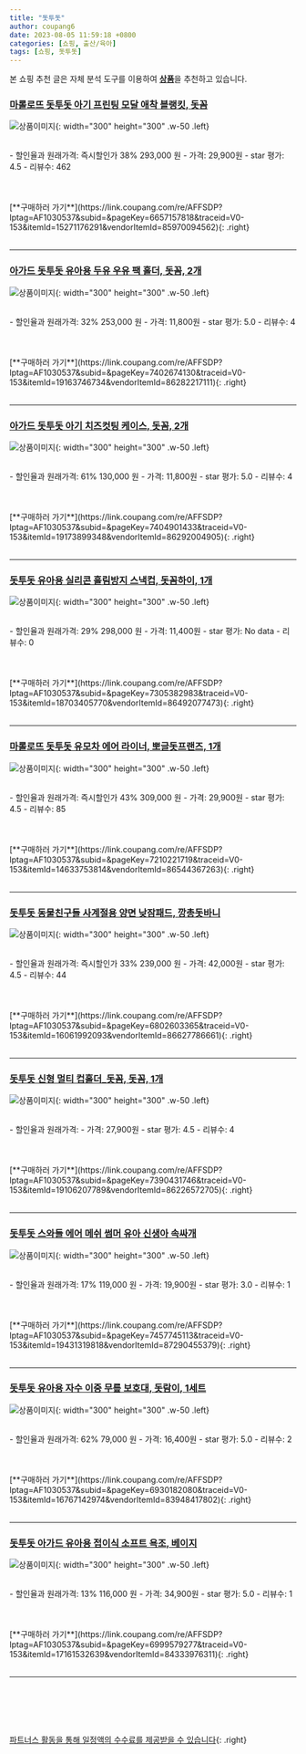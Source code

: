 ```yaml
---
title: "돗투돗"
author: coupang6
date: 2023-08-05 11:59:18 +0800
categories: [쇼핑, 출산/육아]
tags: [쇼핑, 돗투돗]
---
```


본 쇼핑 추천 글은 자체 분석 도구를 이용하여 [**상품**](https://link.coupang.com/a/bao1ui)을 추천하고 있습니다.

### [마롤로뜨 돗투돗 아기 프린팅 모달 애착 블랭킷, 돗꼼](https://link.coupang.com/re/AFFSDP?lptag=AF1030537&subid=&pageKey=6657157818&traceid=V0-153&itemId=15271176291&vendorItemId=85970094562)

![상품이미지](https://thumbnail7.coupangcdn.com/thumbnails/remote/230x230ex/image/rs_quotation_api/phqypfix/124e25b50dc344ce92f202e8218e533f.jpg){: width="300" height="300" .w-50 .left}


<br>
- 할인율과 원래가격: 즉시할인가 38%  293,000   원
- 가격: 29,900원
- star 평가: 4.5
- 리뷰수: 462
<br>
<br>
<br>
<br>
[**구매하러 가기**](https://link.coupang.com/re/AFFSDP?lptag=AF1030537&subid=&pageKey=6657157818&traceid=V0-153&itemId=15271176291&vendorItemId=85970094562){: .right}
<br>
<br>

---

### [아가드 돗투돗 유아용 두유 우유 팩 홀더, 돗꼼, 2개](https://link.coupang.com/re/AFFSDP?lptag=AF1030537&subid=&pageKey=7402674130&traceid=V0-153&itemId=19163746734&vendorItemId=86282217111)

![상품이미지](https://thumbnail9.coupangcdn.com/thumbnails/remote/230x230ex/image/retail/images/2023/06/15/11/5/f466e326-b948-43e7-9e74-1596878b82e7.jpg){: width="300" height="300" .w-50 .left}


<br>
- 할인율과 원래가격: 32%  253,000   원
- 가격: 11,800원
- star 평가: 5.0
- 리뷰수: 4
<br>
<br>
<br>
<br>
[**구매하러 가기**](https://link.coupang.com/re/AFFSDP?lptag=AF1030537&subid=&pageKey=7402674130&traceid=V0-153&itemId=19163746734&vendorItemId=86282217111){: .right}
<br>
<br>

---

### [아가드 돗투돗 아기 치즈컷팅 케이스, 돗꼼, 2개](https://link.coupang.com/re/AFFSDP?lptag=AF1030537&subid=&pageKey=7404901433&traceid=V0-153&itemId=19173899348&vendorItemId=86292004905)

![상품이미지](https://thumbnail7.coupangcdn.com/thumbnails/remote/230x230ex/image/retail/images/2023/06/16/10/8/a60468cb-777f-43b5-95b8-bc7f23b5f16c.jpg){: width="300" height="300" .w-50 .left}


<br>
- 할인율과 원래가격: 61%  130,000   원
- 가격: 11,800원
- star 평가: 5.0
- 리뷰수: 4
<br>
<br>
<br>
<br>
[**구매하러 가기**](https://link.coupang.com/re/AFFSDP?lptag=AF1030537&subid=&pageKey=7404901433&traceid=V0-153&itemId=19173899348&vendorItemId=86292004905){: .right}
<br>
<br>

---

### [돗투돗 유아용 실리콘 흘림방지 스낵컵, 돗꼼하이, 1개](https://link.coupang.com/re/AFFSDP?lptag=AF1030537&subid=&pageKey=7305382983&traceid=V0-153&itemId=18703405770&vendorItemId=86492077473)

![상품이미지](https://thumbnail9.coupangcdn.com/thumbnails/remote/230x230ex/image/retail/images/2023/07/06/12/4/a37ba94c-e2be-4616-8075-4c0ef5af7ed3.jpg){: width="300" height="300" .w-50 .left}


<br>
- 할인율과 원래가격: 29%  298,000   원
- 가격: 11,400원
- star 평가: No data
- 리뷰수: 0
<br>
<br>
<br>
<br>
[**구매하러 가기**](https://link.coupang.com/re/AFFSDP?lptag=AF1030537&subid=&pageKey=7305382983&traceid=V0-153&itemId=18703405770&vendorItemId=86492077473){: .right}
<br>
<br>

---

### [마롤로뜨 돗투돗 유모차 에어 라이너, 뽀글돗프랜즈, 1개](https://link.coupang.com/re/AFFSDP?lptag=AF1030537&subid=&pageKey=7210221719&traceid=V0-153&itemId=14633753814&vendorItemId=86544367263)

![상품이미지](https://thumbnail7.coupangcdn.com/thumbnails/remote/230x230ex/image/retail/images/2023/07/11/12/9/834ea6a4-a1c5-4083-8d78-bc9b73e0a809.jpg){: width="300" height="300" .w-50 .left}


<br>
- 할인율과 원래가격: 즉시할인가 43%  309,000   원
- 가격: 29,900원
- star 평가: 4.5
- 리뷰수: 85
<br>
<br>
<br>
<br>
[**구매하러 가기**](https://link.coupang.com/re/AFFSDP?lptag=AF1030537&subid=&pageKey=7210221719&traceid=V0-153&itemId=14633753814&vendorItemId=86544367263){: .right}
<br>
<br>

---

### [돗투돗 동물친구들 사계절용 양면 낮잠패드, 깡총돗바니](https://link.coupang.com/re/AFFSDP?lptag=AF1030537&subid=&pageKey=6802603365&traceid=V0-153&itemId=16061992093&vendorItemId=86627786661)

![상품이미지](https://thumbnail6.coupangcdn.com/thumbnails/remote/230x230ex/image/retail/images/2023/07/17/16/1/fbb306c6-70e5-4a83-b49e-36a6056cffd2.jpg){: width="300" height="300" .w-50 .left}


<br>
- 할인율과 원래가격: 즉시할인가 33%  239,000   원
- 가격: 42,000원
- star 평가: 4.5
- 리뷰수: 44
<br>
<br>
<br>
<br>
[**구매하러 가기**](https://link.coupang.com/re/AFFSDP?lptag=AF1030537&subid=&pageKey=6802603365&traceid=V0-153&itemId=16061992093&vendorItemId=86627786661){: .right}
<br>
<br>

---

### [돗투돗 신형 멀티 컵홀더_돗꼼, 돗꼼, 1개](https://link.coupang.com/re/AFFSDP?lptag=AF1030537&subid=&pageKey=7390431746&traceid=V0-153&itemId=19106207789&vendorItemId=86226572705)

![상품이미지](https://thumbnail8.coupangcdn.com/thumbnails/remote/230x230ex/image/vendor_inventory/8183/29e915cc25214cbe8b14d38cbe8e0683927e892401be42bb664dd26b22fe.jpg){: width="300" height="300" .w-50 .left}


<br>
- 할인율과 원래가격: 
- 가격: 27,900원
- star 평가: 4.5
- 리뷰수: 4
<br>
<br>
<br>
<br>
[**구매하러 가기**](https://link.coupang.com/re/AFFSDP?lptag=AF1030537&subid=&pageKey=7390431746&traceid=V0-153&itemId=19106207789&vendorItemId=86226572705){: .right}
<br>
<br>

---

### [돗투돗 스와들 에어 메쉬 썸머 유아 신생아 속싸개](https://link.coupang.com/re/AFFSDP?lptag=AF1030537&subid=&pageKey=7457745113&traceid=V0-153&itemId=19431319818&vendorItemId=87290455379)

![상품이미지](https://thumbnail7.coupangcdn.com/thumbnails/remote/230x230ex/image/vendor_inventory/6642/67749aa1fe53011e53beaefd73e2a121e75ce688038ed5c6c8dd53deb252.png){: width="300" height="300" .w-50 .left}


<br>
- 할인율과 원래가격: 17%  119,000   원
- 가격: 19,900원
- star 평가: 3.0
- 리뷰수: 1
<br>
<br>
<br>
<br>
[**구매하러 가기**](https://link.coupang.com/re/AFFSDP?lptag=AF1030537&subid=&pageKey=7457745113&traceid=V0-153&itemId=19431319818&vendorItemId=87290455379){: .right}
<br>
<br>

---

### [돗투돗 유아용 자수 이중 무릎 보호대, 돗람이, 1세트](https://link.coupang.com/re/AFFSDP?lptag=AF1030537&subid=&pageKey=6930182080&traceid=V0-153&itemId=16767142974&vendorItemId=83948417802)

![상품이미지](https://thumbnail10.coupangcdn.com/thumbnails/remote/230x230ex/image/retail/images/6176830336602711-64feb572-4568-42a3-9aee-b22b703cb0cc.jpg){: width="300" height="300" .w-50 .left}


<br>
- 할인율과 원래가격: 62%  79,000   원
- 가격: 16,400원
- star 평가: 5.0
- 리뷰수: 2
<br>
<br>
<br>
<br>
[**구매하러 가기**](https://link.coupang.com/re/AFFSDP?lptag=AF1030537&subid=&pageKey=6930182080&traceid=V0-153&itemId=16767142974&vendorItemId=83948417802){: .right}
<br>
<br>

---

### [돗투돗 아가드 유아용 접이식 소프트 욕조, 베이지](https://link.coupang.com/re/AFFSDP?lptag=AF1030537&subid=&pageKey=6999579277&traceid=V0-153&itemId=17161532639&vendorItemId=84333976311)

![상품이미지](https://thumbnail7.coupangcdn.com/thumbnails/remote/230x230ex/image/retail/images/2022/12/16/10/4/2ff0b1e1-8007-4472-bec2-846f84cf6c63.jpg){: width="300" height="300" .w-50 .left}


<br>
- 할인율과 원래가격: 13%  116,000   원
- 가격: 34,900원
- star 평가: 5.0
- 리뷰수: 1
<br>
<br>
<br>
<br>
[**구매하러 가기**](https://link.coupang.com/re/AFFSDP?lptag=AF1030537&subid=&pageKey=6999579277&traceid=V0-153&itemId=17161532639&vendorItemId=84333976311){: .right}
<br>
<br>

---
<br><br><br><br><br> [파트너스 활동을 통해 일정액의 수수료를 제공받을 수 있습니다](https://link.coupang.com/a/bao1ui){: .right}